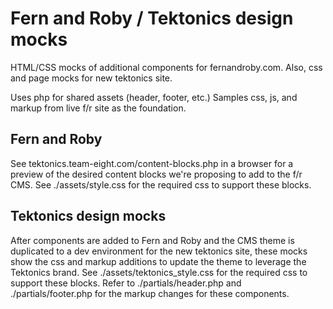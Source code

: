 # Fern and Roby / Tektonics design mocks

HTML/CSS mocks of additional components for fernandroby.com.
Also, css and page mocks for new tektonics site.

Uses php for shared assets (header, footer, etc.) Samples css, js, and markup from live f/r site as the foundation.

## Fern and Roby

See tektonics.team-eight.com/content-blocks.php in a browser for a preview of the desired content blocks we're proposing to add to the f/r CMS. See ./assets/style.css for the required css to support these blocks. 

## Tektonics design mocks

After components are added to Fern and Roby and the CMS theme is duplicated to a dev environment for the new tektonics site, these mocks show the css and markup additions to update the theme to leverage the Tektonics brand. See ./assets/tektonics_style.css for the required css to support these blocks. Refer to ./partials/header.php and ./partials/footer.php for the markup changes for these components. 
